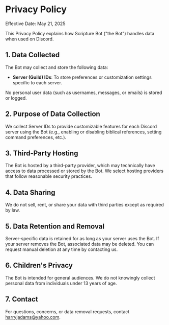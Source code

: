 # Privacy Policy

Effective Date: May 21, 2025

This Privacy Policy explains how Scripture Bot ("the Bot") handles data when used on Discord.

## 1. Data Collected

The Bot may collect and store the following data:
- **Server (Guild) IDs**: To store preferences or customization settings specific to each server.

No personal user data (such as usernames, messages, or emails) is stored or logged.

## 2. Purpose of Data Collection

We collect Server IDs to provide customizable features for each Discord server using the Bot (e.g., enabling or disabling biblical references, setting command preferences, etc.).

## 3. Third-Party Hosting

The Bot is hosted by a third-party provider, which may technically have access to data processed or stored by the Bot. We select hosting providers that follow reasonable security practices.

## 4. Data Sharing

We do not sell, rent, or share your data with third parties except as required by law.

## 5. Data Retention and Removal

Server-specific data is retained for as long as your server uses the Bot. If your server removes the Bot, associated data may be deleted. You can request manual deletion at any time by contacting us.

## 6. Children's Privacy

The Bot is intended for general audiences. We do not knowingly collect personal data from individuals under 13 years of age.

## 7. Contact

For questions, concerns, or data removal requests, contact harryjadams@yahoo.com.
